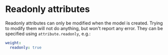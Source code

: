 # Readonly attributes

Readonly attributes can only be modified when the model is created.
Trying to modify them will not do anything, but won't report any error.
They can be specified using `attribute.readonly`, e.g.:

```yml
weight:
  readonly: true
```
